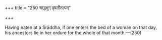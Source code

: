 +++
title = "250 श्राद्धभुग् वृषलीतल्पम्"

+++

Having eaten at a Śrāddha, if one enters the bed of a woman on that day, his ancestors lie in her ordure for the whole of that month.—(250)